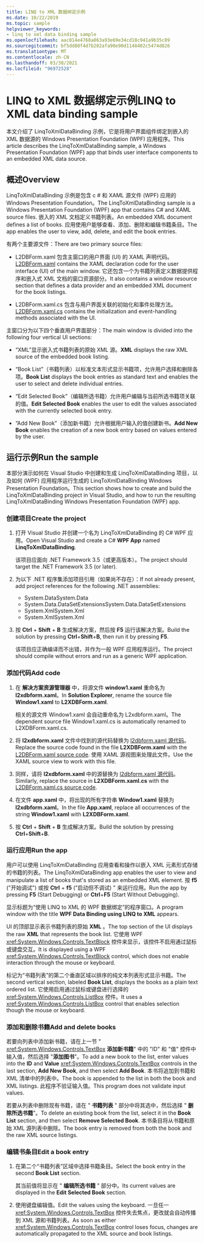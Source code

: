 ```yaml
---
title: LINQ to XML 数据绑定示例
ms.date: 10/22/2019
ms.topic: sample
helpviewer_keywords:
- linq to xml data binding sample
ms.openlocfilehash: aac814e4768a863a93e69e34cd18c941a9b35c89
ms.sourcegitcommit: bf5dd80f4d7b202afa90e90d1148402c5474d826
ms.translationtype: MT
ms.contentlocale: zh-CN
ms.lasthandoff: 03/30/2021
ms.locfileid: "96972528"
---
```

# <a name="linq-to-xml-data-binding-sample"></a><span data-ttu-id="46d5c-102">LINQ to XML 数据绑定示例</span><span class="sxs-lookup"><span data-stu-id="46d5c-102">LINQ to XML data binding sample</span></span>

<span data-ttu-id="46d5c-103">本文介绍了 LinqToXmlDataBinding 示例，它是将用户界面组件绑定到嵌入的 XML 数据源的 Windows Presentation Foundation (WPF) 应用程序。</span><span class="sxs-lookup"><span data-stu-id="46d5c-103">This article describes the LinqToXmlDataBinding sample, a Windows Presentation Foundation (WPF) app that binds user interface components to an embedded XML data source.</span></span>

## <a name="overview"></a><span data-ttu-id="46d5c-104">概述</span><span class="sxs-lookup"><span data-stu-id="46d5c-104">Overview</span></span>

<span data-ttu-id="46d5c-105">LinqToXmlDataBinding 示例是包含 c # 和 XAML 源文件 (WPF) 应用的 Windows Presentation Foundation。</span><span class="sxs-lookup"><span data-stu-id="46d5c-105">The LinqToXmlDataBinding sample is a Windows Presentation Foundation (WPF) app that contains C# and XAML source files.</span></span> <span data-ttu-id="46d5c-106">嵌入的 XML 文档定义书籍列表。</span><span class="sxs-lookup"><span data-stu-id="46d5c-106">An embedded XML document defines a list of books.</span></span> <span data-ttu-id="46d5c-107">应用使用户能够查看、添加、删除和编辑书籍条目。</span><span class="sxs-lookup"><span data-stu-id="46d5c-107">The app enables the user to view, add, delete, and edit the book entries.</span></span>

<span data-ttu-id="46d5c-108">有两个主要源文件：</span><span class="sxs-lookup"><span data-stu-id="46d5c-108">There are two primary source files:</span></span>

- <span data-ttu-id="46d5c-109">L2DBForm.xaml 包含主窗口的用户界面 (UI) 的 XAML 声明代码[](l2dbform-xaml-source-code.md)。</span><span class="sxs-lookup"><span data-stu-id="46d5c-109">[L2DBForm.xaml](l2dbform-xaml-source-code.md) contains the XAML declaration code for the user interface (UI) of the main window.</span></span> <span data-ttu-id="46d5c-110">它还包含一个为书籍列表定义数据提供程序和嵌入式 XML 文档的窗口资源部分。</span><span class="sxs-lookup"><span data-stu-id="46d5c-110">It also contains a window resource section that defines a data provider and an embedded XML document for the book listings.</span></span>

- <span data-ttu-id="46d5c-111">L2DBForm.xaml.cs 包含与用户界面关联的初始化和事件处理方法[](l2dbform-xaml-cs-source-code.md)。</span><span class="sxs-lookup"><span data-stu-id="46d5c-111">[L2DBForm.xaml.cs](l2dbform-xaml-cs-source-code.md) contains the initialization and event-handling methods associated with the UI.</span></span>

<span data-ttu-id="46d5c-112">主窗口分为以下四个垂直用户界面部分：</span><span class="sxs-lookup"><span data-stu-id="46d5c-112">The main window is divided into the following four vertical UI sections:</span></span>

- <span data-ttu-id="46d5c-113">“XML”显示嵌入式书籍列表的原始 XML 源。</span><span class="sxs-lookup"><span data-stu-id="46d5c-113">**XML** displays the raw XML source of the embedded book listing.</span></span>

- <span data-ttu-id="46d5c-114">“Book List”（书籍列表）以标准文本形式显示书籍项，允许用户选择和删除各项。</span><span class="sxs-lookup"><span data-stu-id="46d5c-114">**Book List** displays the book entries as standard text and enables the user to select and delete individual entries.</span></span>

- <span data-ttu-id="46d5c-115">“Edit Selected Book”（编辑所选书籍）允许用户编辑与当前所选书籍项关联的值。</span><span class="sxs-lookup"><span data-stu-id="46d5c-115">**Edit Selected Book** enables the user to edit the values associated with the currently selected book entry.</span></span>

- <span data-ttu-id="46d5c-116">“Add New Book”（添加新书籍）允许根据用户输入的值创建新书。</span><span class="sxs-lookup"><span data-stu-id="46d5c-116">**Add New Book** enables the creation of a new book entry based on values entered by the user.</span></span>

## <a name="run-the-sample"></a><span data-ttu-id="46d5c-117">运行示例</span><span class="sxs-lookup"><span data-stu-id="46d5c-117">Run the sample</span></span>

<span data-ttu-id="46d5c-118">本部分演示如何在 Visual Studio 中创建和生成 LinqToXmlDataBinding 项目，以及如何 (WPF) 应用程序运行生成的 LinqToXmlDataBinding Windows Presentation Foundation。</span><span class="sxs-lookup"><span data-stu-id="46d5c-118">This section shows how to create and build the LinqToXmlDataBinding project in Visual Studio, and how to run the resulting LinqToXmlDataBinding Windows Presentation Foundation (WPF) app.</span></span>

### <a name="create-the-project"></a><span data-ttu-id="46d5c-119">创建项目</span><span class="sxs-lookup"><span data-stu-id="46d5c-119">Create the project</span></span>

1. <span data-ttu-id="46d5c-120">打开 Visual Studio 并创建一个名为 LinqToXmlDataBinding 的 C# WPF 应用。</span><span class="sxs-lookup"><span data-stu-id="46d5c-120">Open Visual Studio and create a C# **WPF App** named **LinqToXmlDataBinding**.</span></span>

   <span data-ttu-id="46d5c-121">该项目应面向 .NET Framework 3.5（或更高版本）。</span><span class="sxs-lookup"><span data-stu-id="46d5c-121">The project should target the .NET Framework 3.5 (or later).</span></span>

1. <span data-ttu-id="46d5c-122">为以下 .NET 程序集添加项目引用（如果尚不存在）：</span><span class="sxs-lookup"><span data-stu-id="46d5c-122">If not already present, add project references for the following .NET assemblies:</span></span>

    - <span data-ttu-id="46d5c-123">System.Data</span><span class="sxs-lookup"><span data-stu-id="46d5c-123">System.Data</span></span>
    - <span data-ttu-id="46d5c-124">System.Data.DataSetExtensions</span><span class="sxs-lookup"><span data-stu-id="46d5c-124">System.Data.DataSetExtensions</span></span>
    - <span data-ttu-id="46d5c-125">System.Xml</span><span class="sxs-lookup"><span data-stu-id="46d5c-125">System.Xml</span></span>
    - <span data-ttu-id="46d5c-126">System.Xml</span><span class="sxs-lookup"><span data-stu-id="46d5c-126">System.Xml</span></span>

1. <span data-ttu-id="46d5c-127">按 **Ctrl** + **Shift** + **B** 生成解决方案，然后按 **F5** 运行该解决方案。</span><span class="sxs-lookup"><span data-stu-id="46d5c-127">Build the solution by pressing **Ctrl**+**Shift**+**B**, then run it by pressing **F5**.</span></span>

   <span data-ttu-id="46d5c-128">该项目应正确编译而不出错，并作为一般 WPF 应用程序运行。</span><span class="sxs-lookup"><span data-stu-id="46d5c-128">The project should compile without errors and run as a generic WPF application.</span></span>

### <a name="add-code"></a><span data-ttu-id="46d5c-129">添加代码</span><span class="sxs-lookup"><span data-stu-id="46d5c-129">Add code</span></span>

1. <span data-ttu-id="46d5c-130">在 **解决方案资源管理器** 中，将源文件 **window1.xaml** 重命名为 **l2xdbform.xaml**。</span><span class="sxs-lookup"><span data-stu-id="46d5c-130">In **Solution Explorer**, rename the source file **Window1.xaml** to **L2XDBForm.xaml**.</span></span>

   <span data-ttu-id="46d5c-131">相关的源文件 Window1.xaml 会自动重命名为 L2xdbform.xaml。</span><span class="sxs-lookup"><span data-stu-id="46d5c-131">The dependent source file Window1.xaml.cs is automatically renamed to L2XDBForm.xaml.cs.</span></span>

1. <span data-ttu-id="46d5c-132">将 **l2xdbform.xaml** 文件中找到的源代码替换为 [l2dbform.xaml 源代码](l2dbform-xaml-source-code.md)。</span><span class="sxs-lookup"><span data-stu-id="46d5c-132">Replace the source code found in the file **L2XDBForm.xaml** with the [L2DBForm.xaml source code](l2dbform-xaml-source-code.md).</span></span> <span data-ttu-id="46d5c-133">使用 XAML 源视图来处理此文件。</span><span class="sxs-lookup"><span data-stu-id="46d5c-133">Use the XAML source view to work with this file.</span></span>

1. <span data-ttu-id="46d5c-134">同样，请将 **l2xdbform.xaml** 中的源替换为 [l2dbform.xaml 源代码](l2dbform-xaml-cs-source-code.md)。</span><span class="sxs-lookup"><span data-stu-id="46d5c-134">Similarly, replace the source in **L2XDBForm.xaml.cs** with the [L2DBForm.xaml.cs source code](l2dbform-xaml-cs-source-code.md).</span></span>

1. <span data-ttu-id="46d5c-135">在文件 **app.xaml** 中，将出现的所有字符串 **Window1.xaml** 替换为 **l2xdbform.xaml**。</span><span class="sxs-lookup"><span data-stu-id="46d5c-135">In the file **App.xaml**, replace all occurrences of the string **Window1.xaml** with **L2XDBForm.xaml**.</span></span>

1. <span data-ttu-id="46d5c-136">按 **Ctrl** + **Shift** + **B** 生成解决方案。</span><span class="sxs-lookup"><span data-stu-id="46d5c-136">Build the solution by pressing **Ctrl**+**Shift**+**B**.</span></span>

### <a name="run-the-app"></a><span data-ttu-id="46d5c-137">运行应用</span><span class="sxs-lookup"><span data-stu-id="46d5c-137">Run the app</span></span>

<span data-ttu-id="46d5c-138">用户可以使用 LinqToXmlDataBinding 应用查看和操作以嵌入 XML 元素形式存储的书籍的列表。</span><span class="sxs-lookup"><span data-stu-id="46d5c-138">The LinqToXmlDataBinding app enables the user to view and manipulate a list of books that's stored as an embedded XML element.</span></span> <span data-ttu-id="46d5c-139">按 **f5** ("开始调试") 或按 **Ctrl** + **f5** ("启动但不调试) " 来运行应用。</span><span class="sxs-lookup"><span data-stu-id="46d5c-139">Run the app by pressing **F5** (Start Debugging) or **Ctrl**+**F5** (Start Without Debugging).</span></span>

<span data-ttu-id="46d5c-140">显示标题为“使用 LINQ to XML 的 WPF 数据绑定”的程序窗口。</span><span class="sxs-lookup"><span data-stu-id="46d5c-140">A program window with the title **WPF Data Binding using LINQ to XML** appears.</span></span>

<span data-ttu-id="46d5c-141">UI 的顶部显示表示书籍列表的原始 **XML** 。</span><span class="sxs-lookup"><span data-stu-id="46d5c-141">The top section of the UI displays the raw **XML** that represents the book list.</span></span> <span data-ttu-id="46d5c-142">它使用 WPF <xref:System.Windows.Controls.TextBlock> 控件来显示，该控件不启用通过鼠标或键盘交互。</span><span class="sxs-lookup"><span data-stu-id="46d5c-142">It is displayed using a WPF <xref:System.Windows.Controls.TextBlock> control, which does not enable interaction through the mouse or keyboard.</span></span>

<span data-ttu-id="46d5c-143">标记为“书籍列表”的第二个垂直区域以排序的纯文本列表形式显示书籍。</span><span class="sxs-lookup"><span data-stu-id="46d5c-143">The second vertical section, labeled **Book List**, displays the books as a plain text ordered list.</span></span> <span data-ttu-id="46d5c-144">它使用启用通过鼠标或键盘进行选择的 <xref:System.Windows.Controls.ListBox> 控件。</span><span class="sxs-lookup"><span data-stu-id="46d5c-144">It uses a <xref:System.Windows.Controls.ListBox> control that enables selection though the mouse or keyboard.</span></span>

### <a name="add-and-delete-books"></a><span data-ttu-id="46d5c-145">添加和删除书籍</span><span class="sxs-lookup"><span data-stu-id="46d5c-145">Add and delete books</span></span>

<span data-ttu-id="46d5c-146">若要向列表中添加新书籍，请在上一节 "  <xref:System.Windows.Controls.TextBox> **添加新书籍**" 中的 "ID" 和 "值" 控件中输入值，然后选择 "**添加图书**"。</span><span class="sxs-lookup"><span data-stu-id="46d5c-146">To add a new book to the list, enter values into the **ID** and **Value** <xref:System.Windows.Controls.TextBox> controls in the last section, **Add New Book**, and then select **Add Book**.</span></span> <span data-ttu-id="46d5c-147">本书将追加到书籍和 XML 清单中的列表中。</span><span class="sxs-lookup"><span data-stu-id="46d5c-147">The book is appended to the list in both the book and XML listings.</span></span> <span data-ttu-id="46d5c-148">此程序不验证输入值。</span><span class="sxs-lookup"><span data-stu-id="46d5c-148">This program does not validate input values.</span></span>

<span data-ttu-id="46d5c-149">若要从列表中删除现有书籍，请在 " **书籍列表** " 部分中将其选中，然后选择 " **删除所选书籍**"。</span><span class="sxs-lookup"><span data-stu-id="46d5c-149">To delete an existing book from the list, select it in the **Book List** section, and then select **Remove Selected Book**.</span></span> <span data-ttu-id="46d5c-150">本书条目将从书籍和原始 XML 源列表中删除。</span><span class="sxs-lookup"><span data-stu-id="46d5c-150">The book entry is removed from both the book and the raw XML source listings.</span></span>

### <a name="edit-a-book-entry"></a><span data-ttu-id="46d5c-151">编辑书条目</span><span class="sxs-lookup"><span data-stu-id="46d5c-151">Edit a book entry</span></span>

1. <span data-ttu-id="46d5c-152">在第二个“书籍列表”区域中选择书籍条目。</span><span class="sxs-lookup"><span data-stu-id="46d5c-152">Select the book entry in the second **Book List** section.</span></span>

   <span data-ttu-id="46d5c-153">其当前值将显示在 " **编辑所选书籍** " 部分中。</span><span class="sxs-lookup"><span data-stu-id="46d5c-153">Its current values are displayed in the **Edit Selected Book** section.</span></span>

1. <span data-ttu-id="46d5c-154">使用键盘编辑值。</span><span class="sxs-lookup"><span data-stu-id="46d5c-154">Edit the values using the keyboard.</span></span> <span data-ttu-id="46d5c-155">一旦任一 <xref:System.Windows.Controls.TextBox> 控件失去焦点，更改就会自动传播到 XML 源和书籍列表。</span><span class="sxs-lookup"><span data-stu-id="46d5c-155">As soon as either <xref:System.Windows.Controls.TextBox> control loses focus, changes are automatically propagated to the XML source and book listings.</span></span>
